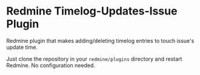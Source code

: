 # Redmine Timelog-Updates-Issue Plugin

Redmine plugin that makes adding/deleting timelog entries to touch issue's
update time.

Just clone the repository in your `redmine/plugins` directory and restart
Redmine. No configuration needed.
